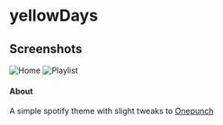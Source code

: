 # yellowDays
## Screenshots
![Home](./home)
![Playlist](./playlist)


#### About
A simple spotify theme with slight tweaks to [Onepunch](https://github.com/morpheusthewhite/spicetify-themes/tree/v2/Onepunch)

